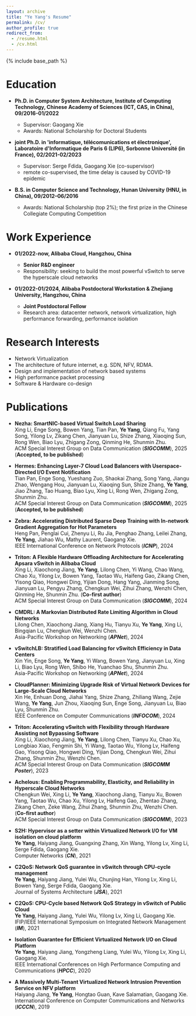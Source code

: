 ```yaml
---
layout: archive
title: "Ye Yang's Resume"
permalink: /cv/
author_profile: true
redirect_from:
  - /resume.html
  - /cv.html
---
```


{% include base_path %}

Education
======
* **Ph.D. in Computer System Architecture, Institute of Computing Technology, Chinese Academy of Sciences (ICT, CAS, in China), 09/2016-01/2022**
   * Supervisor: Gaogang Xie
   * Awards: National Scholarship for Doctoral Students

* **joint Ph.D. in 'informatique, télécomunications et électronique', Laboratoire d'Informatique de Paris 6 (LIP6), Sorbonne Université (in France), 02/2021-02/2023**
   * Supervisor: Serge Fdida, Gaogang Xie (co-supervisor)
   * remote co-supervised, the time delay is caused by COVID-19 epidemic

* **B.S. in Computer Science and Technology, Hunan University (HNU, in China), 09/2012–06/2016**
   * Awards: National Scholarship (top 2%); the first prize in the Chinese Collegiate Computing Competition

Work Experience
======
* **01/2022-now, Alibaba Cloud, Hangzhou, China**
   * **Senior R&D engineer**
   * Responsibility: seeking to build the most powerful vSwitch to serve the hyperscale cloud networks

* **01/2022-01/2024, Alibaba Postdoctoral Workstation & Zhejiang University, Hangzhou, China**
   * **Joint Postdoctoral Fellow**
   * Research area: datacenter network, network virtualization, high performance forwarding, performance isolation

Research Interests
======
* Network Virtualization
* The architecture of future internet, e.g. SDN, NFV, RDMA.
* Design and implementation of network based systems
* High performance packet processing
* Software & Hardware co-design

Publications
======
* **Nezha: SmartNIC-based Virtual Switch Load Sharing**   
Xing Li, Enge Song, Bowen Yang, Tian Pan, **Ye Yang**, Qiang Fu, Yang Song, Yilong Lv, Zikang Chen, Jianyuan Lu, Shize Zhang, Xiaoqing Sun, Rong Wen, Biao Lyu, Zhigang Zong, Qinming He, Shunmin Zhu.  
ACM Special Interest Group on Data Communication (***SIGCOMM***), 2025 (**Accepted, to be published**)

* **Hermes: Enhancing Layer-7 Cloud Load Balancers with Userspace-Directed I/O Event Notification**   
Tian Pan, Enge Song, Yueshang Zuo, Shaokai Zhang, Song Yang, Jiangu Zhao, Wengang Hou, Jianyuan Lu, Xiaoqing Sun, Shize Zhang, **Ye Yang**, Jiao Zhang, Tao Huang, Biao Lyu, Xing Li, Rong Wen, Zhigang Zong, Shunmin Zhu.  
ACM Special Interest Group on Data Communication (***SIGCOMM***), 2025 (**Accepted, to be published**)

* **Zebra: Accelerating Distributed Sparse Deep Training with In-network Gradient Aggregation for Hot Parameters**   
Heng Pan, Penglai Cui, Zhenyu Li, Ru Jia, Penghao Zhang, Leilei Zhang, **Ye Yang**, Jiahao Wu, Mathy Laurent, Gaogang Xie.  
IEEE International Conference on Network Protocols (***ICNP***), 2024

* **Triton: A Flexible Hardware Offloading Architecture for Accelerating Apsara vSwitch in Alibaba Cloud**   
Xing Li, Xiaochong Jiang, **Ye Yang**, Lilong Chen, Yi Wang, Chao Wang, Chao Xu, Yilong Lv, Bowen Yang, Taotao Wu, Haifeng Gao, Zikang Chen, Yisong Qiao, Hongwei Ding, Yijian Dong, Hang Yang, Jianming Song, Jianyuan Lu, Pengyu Zhang, Chengkun Wei, Zihui Zhang, Wenzhi Chen, Qinming He, Shunmin Zhu. (**Co-first author**)  
ACM Special Interest Group on Data Communication (***SIGCOMM***), 2024

* **CMDRL: A Markovian Distributed Rate Limiting Algorithm in Cloud Networks**   
Lilong Chen, Xiaochong Jiang, Xiang Hu, Tianyu Xu, **Ye Yang**, Xing Li, Bingqian Lu, Chengkun Wei, Wenzhi Chen.  
Asia-Pacific Workshop on Networking (***APNet***), 2024

* **vSwitchLB: Stratified Load Balancing for vSwitch Efficiency in Data Centers**   
Xin Yin, Enge Song, **Ye Yang**, Yi Wang, Bowen Yang, Jianyuan Lu, Xing Li, Biao Lyu, Rong Wen, Shibo He, Yuanchao Shu, Shunmin Zhu.  
Asia-Pacific Workshop on Networking (***APNet***), 2024

* **CloudPlanner: Minimizing Upgrade Risk of Virtual Network Devices for Large-Scale Cloud Networks**   
Xin He, Enhuan Dong, Jiahai Yang, Shize Zhang, Zhiliang Wang, Zejie Wang, **Ye Yang**, Jun Zhou, Xiaoqing Sun, Enge Song, Jianyuan Lu, Biao Lyu, Shunmin Zhu.  
IEEE Conference on Computer Communications (***INFOCOM***), 2024

* **Triton: Accelerating vSwitch with Flexibility through Hardware Assisting not Bypassing Software**   
Xing Li, Xiaochong Jiang, **Ye Yang**, Lilong Chen, Tianyu Xu, Chao Xu, Longbiao Xiao, Fengmin Shi, Yi Wang, Taotao Wu, Yilong Lv, Haifeng Gao, Yisong Qiao, Hongwei Ding, Yijian Dong, Chengkun Wei, Zihui Zhang, Shunmin Zhu, Wenzhi Chen.  
ACM Special Interest Group on Data Communication (***SIGCOMM Poster***), 2023

* **Achelous: Enabling Programmability, Elasticity, and Reliability in Hyperscale Cloud Networks**   
Chengkun Wei, Xing Li, **Ye Yang**, Xiaochong Jiang, Tianyu Xu, Bowen Yang, Taotao Wu, Chao Xu, Yilong Lv, Haifeng Gao, Zhentao Zhang, Zikang Chen, Zeke Wang, Zihui Zhang, Shunmin Zhu, Wenzhi Chen. (**Co-first author**)  
ACM Special Interest Group on Data Communication (***SIGCOMM***), 2023

* **S2H: Hypervisor as a setter within Virtualized Network I/O for VM isolation on cloud platform**   
**Ye Yang**, Haiyang Jiang, Guangxing Zhang, Xin Wang, Yilong Lv, Xing Li, Serge Fdida, Gaogang Xie.   
Computer Networks (***CN***), 2021

* **C2QoS: Network QoS guarantee in vSwitch through CPU-cycle management**    
**Ye Yang**, Haiyang Jiang, Yulei Wu, Chunjing Han, Yilong Lv, Xing Li, Bowen Yang, Serge Fdida, Gaogang Xie.  
Journal of Systems Architecture (***JSA***), 2021

* **C2QoS: CPU-Cycle based Network QoS Strategy in vSwitch of Public Cloud**  
**Ye Yang**, Haiyang Jiang, Yulei Wu, Yilong Lv, Xing Li, Gaogang Xie.  
IFIP/IEEE International Symposium on Integrated Network Management (***IM***), 2021

* **Isolation Guarantee for Efficient Virtualized Network I/O on Cloud Platform**  
**Ye Yang**, Haiyang Jiang, Yongzheng Liang, Yulei Wu, Yilong Lv, Xing Li, Gaogang Xie.  
IEEE International Conferences on High Performance Computing and Communications (***HPCC***), 2020

* **A Massively Multi-Tenant Virtualized Network Intrusion Prevention Service on NFV platform**  
Haiyang Jiang, **Ye Yang**, Hongtao Guan, Kave Salamatian, Gaogang Xie.  
International Conference on Computer Communications and Networks (***ICCCN***), 2019